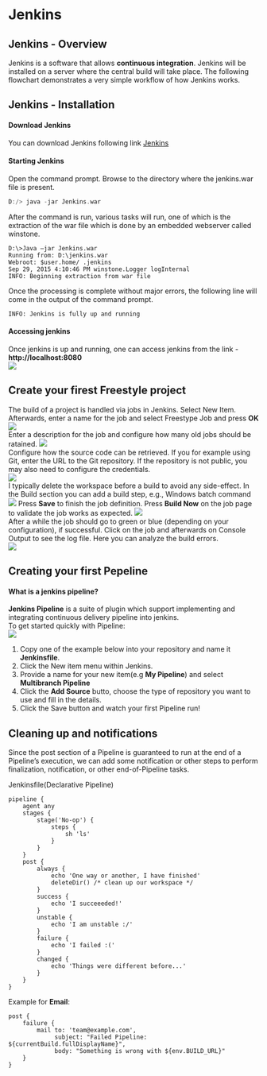 # Jenkins
## Jenkins - Overview
Jenkins is a software that allows **continuous integration**. Jenkins will be installed on a server where the central build will take place. The following flowchart demonstrates a very simple workflow of how Jenkins works.
## Jenkins - Installation
#### Download Jenkins
You can download Jenkins following link [Jenkins](https://jenkins.io)
#### Starting Jenkins
Open the command prompt. Browse to the directory where the jenkins.war file is present.
``` cpp
D:/> java -jar Jenkins.war
```
After the command is run, various tasks will run, one of which is the extraction of the war file which is done by an embedded webserver called winstone.</br>
```
D:\>Java –jar Jenkins.war
Running from: D:\jenkins.war
Webroot: $user.home/ .jenkins
Sep 29, 2015 4:10:46 PM winstone.Logger logInternal
INFO: Beginning extraction from war file
```
Once the processing is complete without major errors, the following line will come in the output of the command prompt.</br>
```
INFO: Jenkins is fully up and running
```


#### Accessing jenkins
Once jenkins is up and running, one can access jenkins from the link - **http://localhost:8080**</br>
![](Image/rundemo.PNG)

## Create your firest Freestyle project
The build of a project is handled via jobs in Jenkins. Select New Item. Afterwards, enter a name for the job and select Freestype Job and press **OK**
![](Image/newitemfreestyle.PNG)</br>
Enter a description for the job and configure how many old jobs should be ratained.
![](Image/generalfreestyle.PNG)</br>
Configure how the source code can be retrieved. If you for example using Git, enter the URL to the Git repository. If the repository is not public, you may also need to configure the credentials.</br>
![](Image/scmfreestyle.PNG)</br>
I typically delete the workspace before a build to avoid any side-effect. In the Build section you can add a build step, e.g., Windows batch command
![](Image/buildfreestyle.PNG)
Press **Save** to finish the job definition. Press **Build Now** on the job page to validate the job works as expected.
![](Image/buildnowfreestyle.PNG)</br>
After a while the job should go to green or blue (depending on your configuration), if successful. Click on the job and afterwards on Console Output to see the log file. Here you can analyze the build errors.</br>
![](Image/resultfreestyle.PNG)

## Creating your first Pepeline
#### What is a jenkins pipeline?
**Jenkins Pipeline** is a suite of plugin which support implementing and integrating continuous delivery pipeline into jenkins.</br>
To get started quickly with Pipeline:</br>
![](Image/firstpipeline.PNG)
1. Copy one of the example below into your repository and name it **Jenkinsfile**.
2. Click the New item menu within Jenkins.
3. Provide a name for your new item(e.g **My Pipeline**) and select **Multibranch Pipeline**
4. Click the **Add Source** butto, choose the type of repository you want to use and fill in the details.
5. Click the Save button and watch your first Pipeline run!

## Cleaning up and notifications
Since the post section of a Pipeline is guaranteed to run at the end of a Pipeline’s execution, we can add some notification or other steps to perform finalization, notification, or other end-of-Pipeline tasks.</br>

Jenkinsfile(Declarative Pipeline)</br>

```
pipeline {
    agent any
    stages {
        stage('No-op') {
            steps {
                sh 'ls'
            }
        }
    }
    post {
        always {
            echo 'One way or another, I have finished'
            deleteDir() /* clean up our workspace */
        }
        success {
            echo 'I succeeeded!'
        }
        unstable {
            echo 'I am unstable :/'
        }
        failure {
            echo 'I failed :('
        }
        changed {
            echo 'Things were different before...'
        }
    }
}
```
Example for **Email**:
```
post {
    failure {
        mail to: 'team@example.com',
             subject: "Failed Pipeline: ${currentBuild.fullDisplayName}",
             body: "Something is wrong with ${env.BUILD_URL}"
    }
}
```
